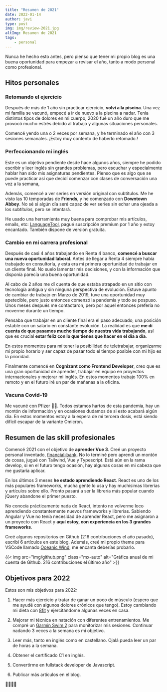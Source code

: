 ```yaml
---
title: "Resumen de 2021"
date: 2022-01-14
author: javi
type: post
img: img/review-2021.jpg
altImg: Resumen de 2021
tags:
    - personal
---
```


Nunca he hecho esto antes, pero pienso que tener mi propio blog es una buena oportunidad para empezar a revisar el año, tanto a modo personal como profesional.

## Hitos personales

### Retomando el ejercicio
Después de más de 1 año sin practicar ejercicio, **volví a la piscina**. Una vez mi familia se vacunó, empecé a ir de nuevo a la piscina a nadar. Tenía distintos tipos de dolores en mi cuerpo, 2020 fué un año duro que me provocó mucho estrés debido al trabajo y algunas situaciones personales.

Comencé yendo una o 2 veces por semana, y he terminado el año con 3 sesiones semanales. ¡Estoy muy contento de haberlo retomado.!

### Perfeccionando mi inglés
Este es un objetivo pendiente desde hace algunos años, siempre he podido escribir y leer inglés sin grandes problemas, pero escuchar y especialmente hablar han sido mis asignaturas pendientes. Pienso que es algo que se puede practicar así que decidí comenzar con clases de conversación una vez a la semana,

Además, comencé a ver series en versión original con subtítulos. Me he visto las 10 temporadas de **Friends**, y he comenzado con **Downtown Abbey**. No sé si algún día seré capaz de ver series sin echar una ojeada a los subtítulos, pero se intentará.

He usado una herramienta muy buena para comprobar mis artículos, emails, etc: [LanguageTool][5], pagué suscripción premium por 1 año y estoy encantado. También dispone de versión gratuita.

### Cambio en mi carrera profesional
Después de casi 4 años trabajando en Renta 4 banco, **comencé a buscar una nueva oportunidad laboral**. Antes de llegar a Renta 4 siempre había trabajado en consultoría, y esta era mi primera oportunidad de trabajar en un cliente final. No suelo lamentar mis decisiones, y con la información que disponía parecía una buena oportunidad.

Al cabo de 2 años me dí cuenta de que estaba atrapado en un sitio con tecnología antigua y sin ninguna perspectiva de evolución. Estuve apunto de cambiar de trabajo en Marzo de 2019, tuve una oportunidad muy apetecible, pero justo entonces comenzó la pandemia y todo se pospuso. Unos meses después me contactaron, pero por aquel entonces prefería no moverme durante un tiempo.

Pensaba que trabajar en un cliente final era el paso adecuado, una posición estable con un salario en constante evolución. La realidad es que **me dí cuenta de que pasamos mucho tiempo de nuestra vida trabajando**, así que es crucial **estar feliz con lo que tienes que hacer en el día a día**.

En estos momentos para mí tener la posibilidad de teletrabajar, organizarme mi propio horario y ser capaz de pasar todo el tiempo posible con mi hijo es la prioridad.

Finalmente comencé en **Cognizant como Frontend Developer**, creo que es una gran oportunidad de aprender, trabajar en equipo en proyectos internacionales y mejorar mi inglés. En estos momentos trabajo 100% en remoto y en el futuro iré un par de mañanas a la oficina.

### Vacuna Covid-19
Me vacuné con Pfizer 💉💉. Todos estamos hartos de esta pandemia, hay un montón de información y en ocasiones dudamos de si esto acabará algún día. En estos momentos estoy a la espera de mi tercera dosis, está siendo difícil escapar de la variante Omicron.

## Resumen de las skill profesionales

Comencé 2021 con el objetivo de **aprender Vue 3**. Creé un proyecto personal inventado, [financial-bank][1]. No lo terminé pero aprendí un montón de cosas, jugué con Tailwind, Vue y Typescript. Está aún en la rama develop, si en el futuro tengo ocasión, hay algunas cosas en mi cabeza que me gustaría aplicar.

En los últimos 3 meses **he estado aprendiendo React**. React es uno de los más populares frameworks, mucha gente lo usa y hay muchísimas librerías y artículos sobre ello. Pronto pasará a ser la librería más popular cuando jQuery abandone el primer puesto.

No conocía prácticamente nada de React, intento no volverme loco aprendiendo constantemente nuevos frameworks y librerías. Sabiendo Angular y Vue no tenía necesidad de aprender React, pero me asignaron a un proyecto con React y **aquí estoy, con experiencia en los 3 grandes frameworks**.

Creé algunos repositorios en Github (216 contribuciones el año pasado), escribí 6 artículos en este blog. Además, creé mi propio theme para VSCode llamado [Oceanic Wind][2], me encanta deberías probarlo.

{{< img src="img/github.png" class="mx-auto" alt="Gráfica anual de mi cuenta de Github. 216 contribuciones el último año" >}}

## Objetivos para 2022
Estos son mis objetivos para 2022:
1. Hacer más ejercicio y tratar de ganar un poco de músculo (espero que me ayudé con algunos dolores crónicos que tengo). Estoy cambiando mi dieta con [8fit][3] y ejercitándome algunas veces en casa.

1. Mejorar mi técnica en natación con diferentes entrenamientos. Me compré un [Garmin Swim 2][4] para monitorizar mis sesiones. Continuar nadando 3 veces a la semana es mi objetivo.

1. Leer más, tanto en inglés como en castellano. Ojalá pueda leer un par de horas a la semana.

1. Obtener el certificado C1 en inglés.

1. Convertirme en fullstack developer de Javascript.

1. Publicar más artículos en el blog.

💪🏻💪🏻


[1]: https://github.com/javifm86/financial-bank/tree/develop
[2]: https://marketplace.visualstudio.com/items?itemName=javifm.oceanic-wind
[3]: https://8fit.com/
[4]: https://www.garmin.com/es-ES/p/665374
[5]: https://languagetool.org/
